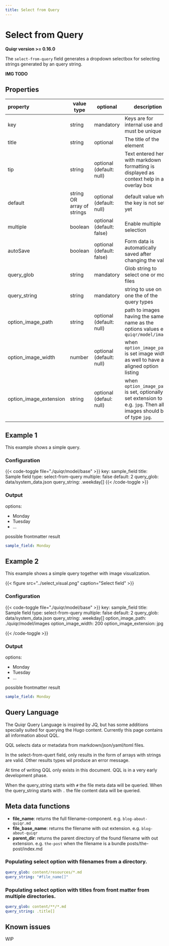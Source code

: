 ```yaml
---
title: Select from Query
---
```


# Select from Query

**Quiqr version >= 0.16.0**

The `select-from-query` field generates a dropdown selectbox for selecting
strings generated by an query string.

**IMG TODO**

## Properties

| property               | value type                 | optional                  | description                                                                                           |
|:-----------------------|----------------------------|---------------------------|-------------------------------------------------------------------------------------------------------|
| key                    | string                     | mandatory                 | Keys are for internal use and must be unique                                                          |
| title                  | string                     | optional                  | The title of the element                                                                              |
| tip                    | string                     | optional (default: null)  | Text entered here with markdown formatting is displayed as context help in an overlay box             |
| default                | string OR array of strings | optional (default: null)  | default value when the key is not set yet                                                             |
| multiple               | boolean                    | optional (default: false) | Enable multiple selection                                                                             |
| autoSave               | boolean                    | optional (default: false) | Form data is automatically saved after changing the value                                             |
| query_glob             | string                     | mandatory                 | Glob string to select one or more files                                                               |
| query_string           | string                     | mandatory                 | string to use on one the of the query types                                                           |
| option_image_path      | string                     | optional (default: null)  | path to images having the same name as the options values e.g. `quiqr/model/images`                   |
| option_image_width     | number                     | optional (default: null)  | when `option_image_path` is set image width as well to have a aligned option listing                  |
| option_image_extension | string                     | optional (defaul: null)   | when `option_image_path` is set, optionally set extension to e.g. `jpg`. Then all images should be of type `jpg`. |

## Example 1

This example shows a simple query.

### Configuration

{{< code-toggle file="./quiqr/model/base" >}}
key: sample_field
title: Sample field
type: select-from-query
multiple: false
default: 2
query_glob: data/system_data.json
query_string: .weekday[]
{{< /code-toggle >}}

### Output

options:
- Monday
- Tuesday
- ...

possible frontmatter result
```yaml
sample_field: Monday
```

## Example 2

This example shows a simple query together with image visualization.

{{< figure src="../select_visual.png" caption="Select field" >}}

### Configuration

{{< code-toggle file="./quiqr/model/base" >}}
key: sample_field
title: Sample field
type: select-from-query
multiple: false
default: 2
query_glob: data/system_data.json
query_string: .weekday[]
option_image_path: ./quiqr/model/images
option_image_width: 200
option_image_extension: jpg

{{< /code-toggle >}}

### Output

options:
- Monday
- Tuesday
- ...

possible frontmatter result
```yaml
sample_field: Monday
```

## Query Language

The Quiqr Query Language is inspired by JQ, but has some additions specially
suited for querying the Hugo content. Currently this page contains all
information about QQL.

QQL selects data or metadata from markdown/json/yaml/toml files.

In the select-from-quert field, only results in the form of arrays with strings
are valid. Other results types wil produce an error message.

At time of writing QQL only exists in this document. QQL is in a very early
development phase.

When the query_string starts with `#` the file meta data will be queried.
When the query_string starts with `.` the file content data will be queried.

## Meta data functions

- **file_name**: returns the full filename-component. e.g. `blog-about-quiqr.md`
- **file_base_name**: returns the filename with out extension. e.g. `blog-about-quiqr`
- **parent_dir**: returns the parent directory of the found filename with out extension. e.g. `the-post` when the filename is a bundle posts/the-post/index.md

### Populating select option with filenames from a directory.

```yaml
query_glob: content/resources/*.md
query_string: "#file_name[]"
```

### Populating select option with titles from front matter from multiple directories.

```yaml
query_glob: content/**/*.md
query_string: .title[]
```

## Known issues

WIP
